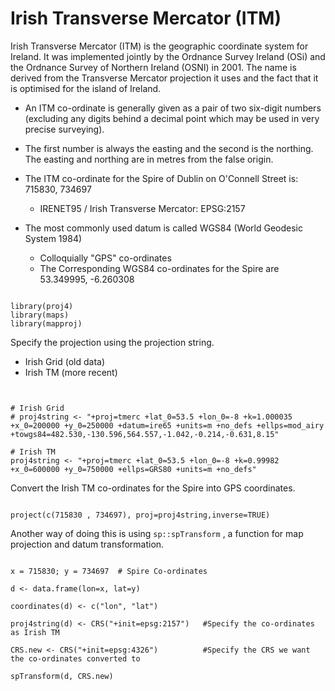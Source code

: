 Irish Transverse Mercator (ITM) 
===================================

Irish Transverse Mercator (ITM) is the geographic coordinate system for Ireland. 
It was implemented jointly by the Ordnance Survey Ireland (OSi) and the Ordnance Survey of Northern Ireland (OSNI) in 2001. 
The name is derived from the Transverse Mercator projection it uses and the fact that it is optimised for the island of Ireland.


* An ITM co-ordinate is generally given as a pair of two six-digit numbers (excluding any digits behind a decimal point which may be used in very precise surveying). 

* The first number is always the easting and the second is the northing. The easting and northing are in metres from the false origin.

* The ITM co-ordinate for the Spire of Dublin on O'Connell Street is: 715830, 734697

  - IRENET95 / Irish Transverse Mercator: EPSG:2157
  
* The most commonly used datum is called WGS84 (World Geodesic System 1984)

  - Colloquially "GPS" co-ordinates
  - The Corresponding WGS84 co-ordinates for the Spire are 53.349995, -6.260308

<pre><code>
library(proj4)
library(maps)
library(mapproj)
</code></pre>

Specify the projection using the projection string.

* Irish Grid (old data)
* Irish TM   (more recent)

<pre><code>

# Irish Grid 
# proj4string <- "+proj=tmerc +lat_0=53.5 +lon_0=-8 +k=1.000035 +x_0=200000 +y_0=250000 +datum=ire65 +units=m +no_defs +ellps=mod_airy +towgs84=482.530,-130.596,564.557,-1.042,-0.214,-0.631,8.15"

# Irish TM
proj4string <- "+proj=tmerc +lat_0=53.5 +lon_0=-8 +k=0.99982 +x_0=600000 +y_0=750000 +ellps=GRS80 +units=m +no_defs"
</code></pre>

Convert the Irish TM co-ordinates for the Spire into GPS coordinates.

<pre><code>
project(c(715830 , 734697), proj=proj4string,inverse=TRUE) 
</code></pre>

Another way of doing this is using ``sp::spTransform`` , a function for map projection and datum transformation.

<pre><code>
x = 715830; y = 734697  # Spire Co-ordinates

d <- data.frame(lon=x, lat=y)

coordinates(d) <- c("lon", "lat")

proj4string(d) <- CRS("+init=epsg:2157")   #Specify the co-ordinates as Irish TM

CRS.new <- CRS("+init=epsg:4326")          #Specify the CRS we want the co-ordinates converted to 

spTransform(d, CRS.new)

</code></pre>




